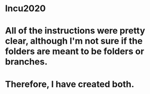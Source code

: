 # Incu2020
# All of the instructions were pretty clear, although I'm not sure if the folders are meant to be folders or branches.
# Therefore, I have created both.
